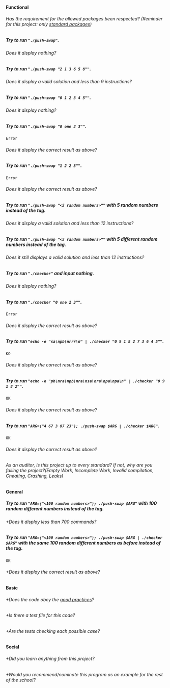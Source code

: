 #### Functional

###### Has the requirement for the allowed packages been respected? (Reminder for this project: only [standard packages](https://golang.org/pkg/))

##### Try to run `"./push-swap"`.

###### Does it display nothing?

##### Try to run `"./push-swap "2 1 3 6 5 8""`.

###### Does it display a valid solution and less than 9 instructions?

##### Try to run `"./push-swap "0 1 2 3 4 5""`.

###### Does it display nothing?

##### Try to run `"./push-swap "0 one 2 3""`.

```console
Error
```

###### Does it display the correct result as above?

##### Try to run `"./push-swap "1 2 2 3""`.

```console
Error
```

###### Does it display the correct result as above?

##### Try to run `"./push-swap "<5 random numbers>""` with 5 random numbers instead of the tag.

###### Does it display a valid solution and less than 12 instructions?

##### Try to run `"./push-swap "<5 random numbers>""` with 5 different random numbers instead of the tag.

###### Does it still displays a valid solution and less than 12 instructions?

##### Try to run `"./checker"` and input nothing.

###### Does it display nothing?

##### Try to run `"./checker "0 one 2 3""`.

```console
Error
```

###### Does it display the correct result as above?

##### Try to run `"echo -e "sa\npb\nrrr\n" | ./checker "0 9 1 8 2 7 3 6 4 5""`.

```console
KO
```

###### Does it display the correct result as above?

##### Try to run `"echo -e "pb\nra\npb\nra\nsa\nra\npa\npa\n" | ./checker "0 9 1 8 2""`.

```console
OK
```

###### Does it display the correct result as above?

##### Try to run `"ARG=("4 67 3 87 23"); ./push-swap $ARG | ./checker $ARG"`.

```console
OK
```

###### Does it display the correct result as above?

###### As an auditor, is this project up to every standard? If not, why are you failing the project?(Empty Work, Incomplete Work, Invalid compilation, Cheating, Crashing, Leaks)

#### General

##### Try to run `"ARG=("<100 random numbers>"); ./push-swap $ARG"` with 100 random different numbers instead of the tag.

###### +Does it display less than 700 commands?

##### Try to run `"ARG=("<100 random numbers>"); ./push-swap $ARG | ./checker $ARG"` with the same 100 random different numbers as before instead of the tag.

```console
OK
```

###### +Does it display the correct result as above?

#### Basic

###### +Does the code obey the [good practices](../../good-practices/README.md)?

###### +Is there a test file for this code?

###### +Are the tests checking each possible case?

#### Social

###### +Did you learn anything from this project?

###### +Would you recommend/nominate this program as an example for the rest of the school?
